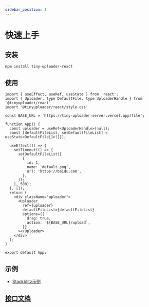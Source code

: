 ```yaml
---
sidebar_position: 1
---
```


# 快速上手


## 安装

```bash
npm install tiny-uploader-react
```

## 使用

```tsx
import { useEffect, useRef, useState } from 'react';
import { Uploader, type DefaultFile, type UploaderHandle } from '@tinyuploader/react'
import '@tinyuploader/react/style.css'

const BASE_URL = 'https://tiny-uploader-server.vercel.app/file';

function App() {
  const uploader = useRef<UploaderHandle>(null);
  const [defaultFileList, setDefaultFileList] = useState<DefaultFile[]>([]);

  useEffect(() => {
    setTimeout(() => {
      setDefaultFileList([
        {
          id: 1,
          name: 'default.png',
          url: 'https://baidu.com',
        },
      ]);
    }, 500);
  }, []);
  return (
    <div className="uploader">
      <Uploader
        ref={uploader}
        defaultFileList={defaultFileList}
        options={{
          drag: true,
          action: `${BASE_URL}/upload`,
        }}
      ></Uploader>
    </div>
  );
}

export default App;
```

## 示例

- [Stackblitz示例](https://stackblitz.com/edit/vitejs-vite-mwsxbxzg?file=src%2FApp.tsx)

## [接口文档](https://moyuderen.github.io/tiny-uploader-server/en/)


